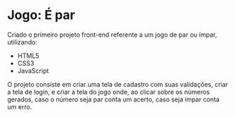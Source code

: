 # Jogo: É par  

Criado o primeiro projeto front-end referente a um jogo de par ou ímpar, utilizando:
- HTML5
- CSS3
- JavaScript

O projeto consiste em criar uma tela de cadastro com suas validações, criar a tela de login, e criar a tela do jogo onde, ao clicar sobre os números gerados, caso o número seja par conta um acerto, caso seja ímpar conta um erro.
